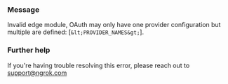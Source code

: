 
### Message
Invalid edge module, OAuth may only have one provider configuration but multiple are defined: [`&lt;PROVIDER_NAMES&gt;`].

### Further help
If you're having trouble resolving this error, please reach out to [support@ngrok.com](mailto:support@ngrok.com?subject=Help%20with%20ERR_NGROK_7036)


